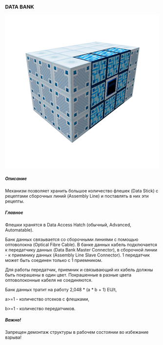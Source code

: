 ### DATA BANK

![LOGO](media/gregtech/DB.png)

##### Описание

Механизм позволяет хранить большое количество флешек (Data Stick) с рецептами сборочных линий (Assembly Line) и поставлять в них эти рецепты.

##### Главное

Флешки хранятся в Data Access Hatch (обычный, Advanced, Automatable).

Банк данных связывается со сборочными линиями с помощью оптоволокна (Optical Fibre Cable). В банке данных кабель подключается к передатчику данных (Data Bank Master Connector), в сборочной линии - к приемнику данных (Assembly Line Slave Connector). 1 передатчик может быть соединен только с 1 приемником.


Для работы передатчик, приемник и связывающий их кабель должны быть покрашены в один цвет. Покрашенные в разные цвета оптоволоконные кабеля не соединяются.


Банк данных тратит на работу 2,048 * (a * b + 1) EU/t,

a>=1 - количество отсеков с флешками,

b>=1 - количество передатчиков.

##### Важно!

Запрещен демонтаж структуры в рабочем состоянии во избежание взрыва!
